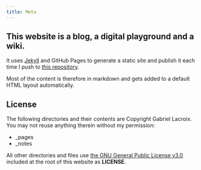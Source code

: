 ```yaml
---
title: Meta
---
```


## This website is a blog, a digital playground and a wiki.

It uses [Jekyll](https://github.com/jekyll/jekyll) and GitHub Pages to generate a static site and publish it each time I push to [this repository](https://github.com/Gadiguibou/gadiguibou.github.io).

Most of the content is therefore in markdown and gets added to a default HTML layout automatically.

## License

The following directories and their contents are Copyright Gabriel Lacroix. You may not reuse anything therein without my permission:

- _pages
- _notes

All other directories and files use [the GNU General Public License v3.0](/LICENSE) included at the root of this website as **LICENSE**. 
